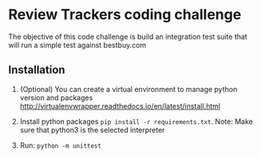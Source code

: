 # Review Trackers coding challenge
The objective of this code challenge is build an integration test suite
that will run a simple test against bestbuy.com

## Installation

1. (Optional) You can create a virtual environment to manage python version and packages
http://virtualenvwrapper.readthedocs.io/en/latest/install.html

1. Install python packages `pip install -r requirements.txt`.
Note: Make sure that python3 is the selected interpreter

1. Run: `python -m unittest`